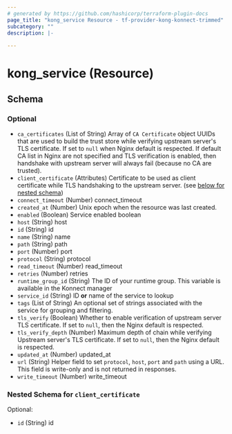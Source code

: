 ```yaml
---
# generated by https://github.com/hashicorp/terraform-plugin-docs
page_title: "kong_service Resource - tf-provider-kong-konnect-trimmed"
subcategory: ""
description: |-
  
---
```


# kong_service (Resource)





<!-- schema generated by tfplugindocs -->
## Schema

### Optional

- `ca_certificates` (List of String) Array of `CA Certificate` object UUIDs that are used to build the trust store while verifying upstream server's TLS certificate. If set to `null` when Nginx default is respected. If default CA list in Nginx are not specified and TLS verification is enabled, then handshake with upstream server will always fail (because no CA are trusted).
- `client_certificate` (Attributes) Certificate to be used as client certificate while TLS handshaking to the upstream server. (see [below for nested schema](#nestedatt--client_certificate))
- `connect_timeout` (Number) connect_timeout
- `created_at` (Number) Unix epoch when the resource was last created.
- `enabled` (Boolean) Service enabled boolean
- `host` (String) host
- `id` (String) id
- `name` (String) name
- `path` (String) path
- `port` (Number) port
- `protocol` (String) protocol
- `read_timeout` (Number) read_timeout
- `retries` (Number) retries
- `runtime_group_id` (String) The ID of your runtime group. This variable is available in the Konnect manager
- `service_id` (String) ID **or** name of the service to lookup
- `tags` (List of String) An optional set of strings associated with the service for grouping and filtering.
- `tls_verify` (Boolean) Whether to enable verification of upstream server TLS certificate. If set to `null`, then the Nginx default is respected.
- `tls_verify_depth` (Number) Maximum depth of chain while verifying Upstream server's TLS certificate. If set to `null`, then the Nginx default is respected.
- `updated_at` (Number) updated_at
- `url` (String) Helper field to set `protocol`, `host`, `port` and `path` using a URL. This field is write-only and is not returned in responses.
- `write_timeout` (Number) write_timeout

<a id="nestedatt--client_certificate"></a>
### Nested Schema for `client_certificate`

Optional:

- `id` (String) id

